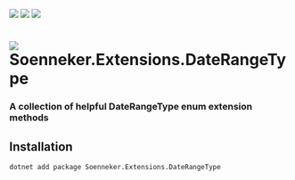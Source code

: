 ﻿[![](https://img.shields.io/nuget/v/soenneker.extensions.daterangetype.svg?style=for-the-badge)](https://www.nuget.org/packages/soenneker.extensions.daterangetype/)
[![](https://img.shields.io/github/actions/workflow/status/soenneker/soenneker.extensions.daterangetype/publish-package.yml?style=for-the-badge)](https://github.com/soenneker/soenneker.extensions.daterangetype/actions/workflows/publish-package.yml)
[![](https://img.shields.io/nuget/dt/soenneker.extensions.daterangetype.svg?style=for-the-badge)](https://www.nuget.org/packages/soenneker.extensions.daterangetype/)

# ![](https://user-images.githubusercontent.com/4441470/224455560-91ed3ee7-f510-4041-a8d2-3fc093025112.png) Soenneker.Extensions.DateRangeType
### A collection of helpful DateRangeType enum extension methods

## Installation

```
dotnet add package Soenneker.Extensions.DateRangeType
```
